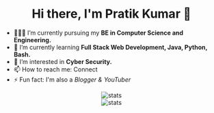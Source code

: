 <h1 align="center"> Hi there, I'm Pratik Kumar 👋 </h1>

- 🧑🏻‍🏫 I’m currently pursuing my <strong> BE in Computer Science and Engineering. </strong>
- 🌱 I’m currently learning <strong>Full Stack Web Development, Java, Python, Bash.  </strong>
- 🔭 I’m interested in <strong> Cyber Security. </strong>
- 📫 How to reach me: <a href="https://ghostinlinux.github.io/MySocialLinks/" target="_blank" style="text-decoration:none;"> Connect </a>
- ⚡ Fun fact: I'm also a <i>Blogger & YouTuber</i>

<p align="center">
<img src="https://github-readme-stats.vercel.app/api?username=ghostinlinux&show_icons=true&theme=outrun" alt="stats">
  <br>
<img src="https://github-readme-stats.vercel.app/api/top-langs/?username=ghostinlinux&layout=compact&theme=outrun" alt="stats">
</p>
